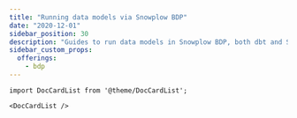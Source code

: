 ```yaml
---
title: "Running data models via Snowplow BDP"
date: "2020-12-01"
sidebar_position: 30
description: "Guides to run data models in Snowplow BDP, both dbt and SQL Runner."
sidebar_custom_props:
  offerings:
    - bdp
---
```


```mdx-code-block
import DocCardList from '@theme/DocCardList';

<DocCardList />
```
